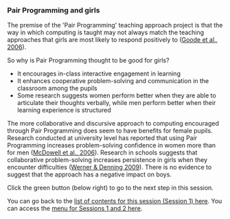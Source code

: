 ### Pair Programming and girls

The premise of the 'Pair Programming' teaching approach project is that the way in which computing is taught may not always match the teaching approaches that girls are most likely to respond positively to ([Goode et al., 2006](https://www.semanticscholar.org/paper/Lost-in-Translation%3A-Gender-and-High-School-Science-Goode-Estrella/787d7aa31ca0bc201c22597170931e4d2987352c)). 

So why is Pair Programming thought to be good for girls?
+ It encourages in-class interactive engagement in learning
+ It enhances cooperative problem-solving and communication in the classroom among the pupils
+ Some research suggests women perform better when they are able to articulate their thoughts verbally, while men perform better when their learning experience is structured

The more collaborative and discursive approach to computing encouraged through Pair Programming does seem to have benefits for female pupils. Research conducted at university level has reported that using Pair Programming increases problem-solving confidence in women more than for men ([McDowell et al., 2006](https://dl.acm.org/doi/abs/10.1145/1145287.1145293)). Research in schools suggests that collaborative problem-solving increases persistence in girls when they encounter difficulties ([Werner & Denning 2009](https://www.tandfonline.com/doi/abs/10.1080/15391523.2009.10782540)). There is no evidence to suggest that the approach has a negative impact on boys.


Click the green button (below right) to go to the next step in this session.

You can go back to the [list of contents for this session (Session 1) here](https://projects.raspberrypi.org/en/projects/gbic-pair-programming-1).
You can access the [menu for Sessions 1 and 2 here](https://projects.raspberrypi.org/en/pathways/gbic-pair-programming-training).
